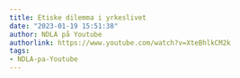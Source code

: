 ```yaml
---
title: Etiske dilemma i yrkeslivet
date: "2023-01-19 15:51:38"
author: NDLA på Youtube
authorlink: https://www.youtube.com/watch?v=XteBhlkCM2k
tags:
- NDLA-pa-Youtube
---
```

